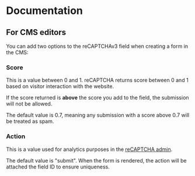 # Documentation


## For CMS editors

You can add two options to the reCAPTCHAv3 field when creating a form in the CMS:

### Score

This is a value between 0 and 1. reCAPTCHA returns score between 0 and 1 based on visitor interaction with the website.

If the score returned is **above** the score you add to the field, the submission will not be allowed.

The default value is 0.7, meaning any submission with a score above 0.7 will be treated as spam.


### Action

This is a value used for analytics purposes in the [reCAPTCHA admin](https://www.google.com/recaptcha/admin/).

The default value is "submit". When the form is rendered, the action will be attached the field ID to ensure uniqueness.
